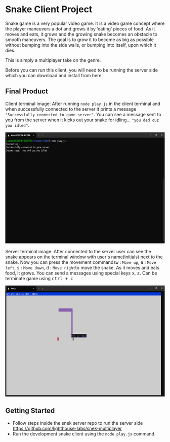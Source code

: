 # Snake Client Project

Snake game is a very popular video game. It is a video game concept where the player maneuvers a dot and grows it by ‘eating’ pieces of food. As it moves and eats, it grows and the growing snake becomes an obstacle to smooth maneuvers. The goal is to grow it to become as big as possible without bumping into the side walls, or bumping into itself, upon which it dies.

This is simply a multiplayer take on the genre.

Before you can run this client, you will need to be running the server side which you can download and install from here. 


## Final Product

Client terminal image: After running `node play.js` in the client terminal and when successfully connected to the server it prints a  message `"Successfully connected to game server"`. You can see a message sent to you from the server when it kicks out your snake for idling... `"you ded cuz you idled"`.

<img src="screenshots/client_terminal_screenshot.png" width="700" height="350">



Server terminal image: After connected to the server user can see the snake appears on the terminal window with user's name(initials) next to the snake. Now you can press the movement commands<kbd>w</kbd> : `Move up`, <kbd>a</kbd> : `Move left`, <kbd>s</kbd> : `Move down`, <kbd>d</kbd> : `Move right`to move the snake. As it moves and eats food, it grows. You can send a messages using special keys <kbd>x</kbd>, <kbd>z</kbd>.
Can be terminate game using <kbd> ctrl + c </kbd>

<img src="screenshots/terminal_screenshot.png" width="700" height="350">



## Getting Started

- Follow steps inside the snek server repo to run the server side
  https://github.com/lighthouse-labs/snek-multiplayer
- Run the development snake client using the `node play.js` command.

